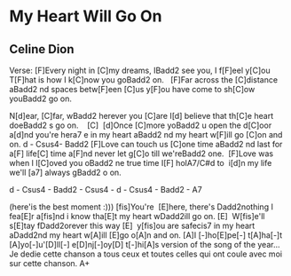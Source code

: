 # My Heart Will Go On
## Celine Dion


Verse:
[F]Every night in [C]my dreams,
IBadd2  see you, I f[F]eel y[C]ou
T[F]hat is how I k[C]now you goBadd2  on.  
[F]Far across the [C]distance
aBadd2 nd spaces betw[F]een [C]us
y[F]ou have come to sh[C]ow youBadd2  go on.

N[d]ear, [C]far, wBadd2 herever you [C]are
I[d] believe that th[C]e heart doeBadd2 s go on.    [C] 
[d]Once [C]more yoBadd2 u open the d[C]oor
a[d]nd you're hera7 e in my heart
aBadd2 nd my heart w[F]ill go [C]on and on.
d  - Csus4- Badd2 
[F]Love can touch us [C]one time
aBadd2 nd last for a[F] life[C] time
a[F]nd never let g[C]o till we'reBadd2  one. 
[F]Love was when I l[C]oved you
oBadd2 ne true time I[F] holA7/C#d to 
i[d]n my life we'll [a7] always gBadd2 o on. 

d  - Csus4 - Badd2  - Csus4 - d  - Csus4 - Badd2  - A7

(here'is the best moment :)))
[fis]You're  [E]here, there's Dadd2nothing I fea[E]r
a[fis]nd i know tha[E]t my heart wDadd2ill go on. [E] 
W[fis]e'll s[E]tay fDadd2orever this way [E] 
y[fis]ou are safecis7 in my heart
aDadd2nd my heart w[A]ill [E]go o[A]n and on.
[A]I [-]ho[E]pe[-] t[A]ha[-]t [A]yo[-]u'[D]ll[-] e[D]nj[-]oy[D] t[-]hi[A]s version of the song of the year...
Je dedie cette chanson a tous ceux et toutes celles qui ont coule avec
moi sur cette chanson.
A+




